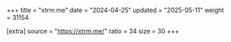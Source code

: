 +++
title = "xtrm.me"
date = "2024-04-25"
updated = "2025-05-11"
weight = 31154

[extra]
source = "https://xtrm.me/"
ratio = 34
size = 30
+++
